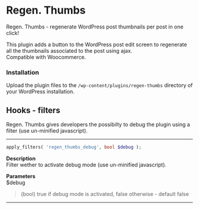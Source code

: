 # Regen. Thumbs

Regen. Thumbs - regenerate WordPress post thumbnails per post in one click!

This plugin adds a button to the WordPress post edit screen to regenerate all the thumbnails associated to the post using ajax.  
Compatible with Woocommerce.

### Installation
Upload the plugin files to the `/wp-content/plugins/regen-thumbs` directory of your WordPress installation.

## Hooks - filters

Regen. Thumbs gives developers the possibilty to debug the plugin using a filter (use un-minified javascript).
___ 

```php
apply_filters( 'regen_thumbs_debug', bool $debug );
```

**Description**  
Filter wether to activate debug mode (use un-minified javascript).  

**Parameters**  
$debug
> (bool) true if debug mode is activated, false otherwise - default false
___ 
